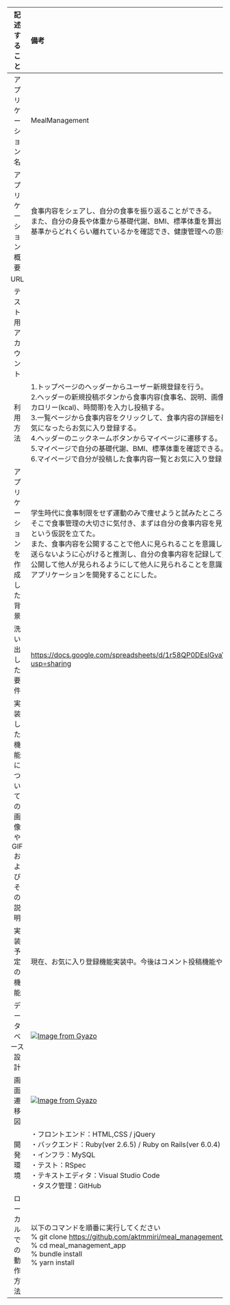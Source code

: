 | 記述すること | 備考 | 
| :-------------------------------------------: | :--------------------------------------------- | 
| アプリケーション名 | MealManagement | 
| アプリケーション概要 | 食事内容をシェアし、自分の食事を振り返ることができる。<br>また、自分の身長や体重から基礎代謝、BMI、標準体重を算出して表示することで、<br>基準からどれくらい離れているかを確認でき、健康管理への意欲を沸かせることができる。 | 
| URL |   | 
| テスト用アカウント |   | 
| 利用方法 | 1.トップページのヘッダーからユーザー新規登録を行う。<br>2.ヘッダーの新規投稿ボタンから食事内容(食事名、説明、画像、食事の量(g)、<br>カロリー(kcal)、時間帯)を入力し投稿する。<br>3.一覧ページから食事内容をクリックして、食事内容の詳細を確認し、<br>気になったらお気に入り登録する。<br>4.ヘッダーのニックネームボタンからマイページに遷移する。<br>5.マイページで自分の基礎代謝、BMI、標準体重を確認できる。<br>6.マイページで自分が投稿した食事内容一覧とお気に入り登録した食事内容一覧を確認できる。 | 
| アプリケーションを作成した背景                | 学生時代に食事制限をせず運動のみで痩せようと試みたところ、効果があまり出なかった。<br>そこで食事管理の大切さに気付き、まずは自分の食事内容を見直すところから始めるべきだ<br>という仮説を立てた。<br>また、食事内容を公開することで他人に見られることを意識して怠惰な食生活を<br>送らないように心がけると推測し、自分の食事内容を記録して見返せるようなメモ機能と、<br>公開して他人が見られるようにして他人に見られることを意識できるような<br>アプリケーションを開発することにした。                             | 
| 洗い出した要件 | https://docs.google.com/spreadsheets/d/1r58QP0DEslGvaYiDJfZW6BGBvSxBfelKLFD04wPVa_Q/edit?usp=sharing | 
| 実装した機能についての画像やGIFおよびその説明 |   | 
| 実装予定の機能 | 現在、お気に入り登録機能実装中。今後はコメント投稿機能やカロリー検索機能の実装を予定している。 | 
| データベース設計 | [![Image from Gyazo](https://i.gyazo.com/f417db1fc4f1a0ea96278f8cef0238c9.jpg)](https://gyazo.com/f417db1fc4f1a0ea96278f8cef0238c9) | 
| 画面遷移図 | [![Image from Gyazo](https://i.gyazo.com/a69463ca045b7b98b4eed5d81448ce64.jpg)](https://gyazo.com/a69463ca045b7b98b4eed5d81448ce64) | 
| 開発環境 | ・フロントエンド：HTML,CSS / jQuery<br>・バックエンド：Ruby(ver 2.6.5) / Ruby on Rails(ver 6.0.4)<br>・インフラ：MySQL<br>・テスト：RSpec<br>・テキストエディタ：Visual Studio Code<br>・タスク管理：GitHub | 
| ローカルでの動作方法 | 以下のコマンドを順番に実行してください<br>% git clone https://github.com/aktmmiri/meal_management_app.git<br>% cd meal_management_app<br>% bundle install<br>% yarn install | 